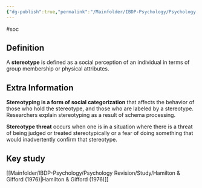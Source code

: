 ```yaml
---
{"dg-publish":true,"permalink":"/Mainfolder/IBDP-Psychology/Psychology Revision/Topics/Stereotypes/"}
---
```


#soc
## Definition
A **stereotype** is defined as a social perception of an individual in terms of group membership or physical attributes.

## Extra Information
**Stereotyping is a form of social categorization** that affects the behavior of those who hold the stereotype, and those who are labeled by a stereotype. Researchers explain stereotyping as a result of schema processing.

**Stereotype threat** occurs when one is in a situation where there is a threat of being judged or treated stereotypically or a fear of doing something that would inadvertently confirm that stereotype.


## Key study
[[Mainfolder/IBDP-Psychology/Psychology Revision/Study/Hamilton & Gifford (1976)\|Hamilton & Gifford (1976)]] 